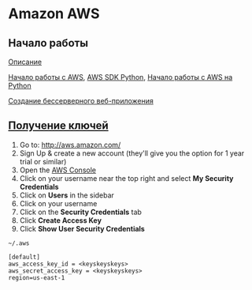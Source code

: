 # Amazon AWS

## Начало работы
[Описание](https://aws.amazon.com/ru/serverless/)

[Начало работы с AWS](https://aws.amazon.com/ru/getting-started/),
[AWS SDK Python](https://aws.amazon.com/ru/sdk-for-python/),
[Начало работы с AWS на Python](https://boto3.amazonaws.com/v1/documentation/api/latest/guide/quickstart.html)

[Создание бессерверного веб-приложения](https://aws.amazon.com/ru/getting-started/serverless-web-app/)

## [Получение ключей](https://stackoverflow.com/questions/21440709/how-do-i-get-aws-access-key-id-for-amazon)
1. Go to: http://aws.amazon.com/
2. Sign Up & create a new account (they'll give you the option for 1 year trial or similar)
3. Open the [AWS Console](https://console.aws.amazon.com/)
4. Click on your username near the top right and select **My Security Credentials**
5. Click on **Users** in the sidebar
6. Click on your username
7. Click on the **Security Credentials** tab
8. Click **Create Access Key**
9. Click **Show User Security Credentials**

``` ~/.aws ```

```
[default]
aws_access_key_id = <keyskeyskeys>
aws_secret_access_key = <keyskeyskeys>
region=us-east-1
```